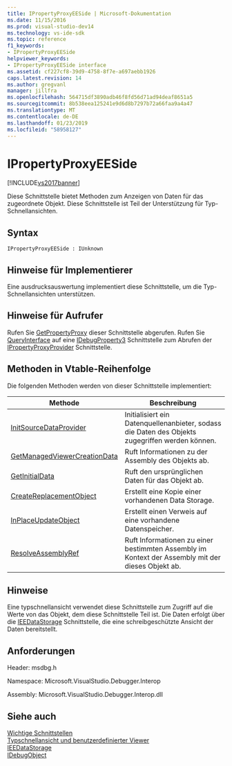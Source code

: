```yaml
---
title: IPropertyProxyEESide | Microsoft-Dokumentation
ms.date: 11/15/2016
ms.prod: visual-studio-dev14
ms.technology: vs-ide-sdk
ms.topic: reference
f1_keywords:
- IPropertyProxyEESide
helpviewer_keywords:
- IPropertyProxyEESide interface
ms.assetid: cf227cf8-39d9-4758-8f7e-a697aebb1926
caps.latest.revision: 14
ms.author: gregvanl
manager: jillfra
ms.openlocfilehash: 564715df3890adb46f8fd56d71ad94deaf8651a5
ms.sourcegitcommit: 8b538eea125241e9d6d8b7297b72a66faa9a4a47
ms.translationtype: MT
ms.contentlocale: de-DE
ms.lasthandoff: 01/23/2019
ms.locfileid: "58958127"
---
```

# <a name="ipropertyproxyeeside"></a>IPropertyProxyEESide
[!INCLUDE[vs2017banner](../../../includes/vs2017banner.md)]

Diese Schnittstelle bietet Methoden zum Anzeigen von Daten für das zugeordnete Objekt. Diese Schnittstelle ist Teil der Unterstützung für Typ-Schnellansichten.  
  
## <a name="syntax"></a>Syntax  
  
```  
IPropertyProxyEESide : IUnknown  
```  
  
## <a name="notes-for-implementers"></a>Hinweise für Implementierer  
 Eine ausdrucksauswertung implementiert diese Schnittstelle, um die Typ-Schnellansichten unterstützen.  
  
## <a name="notes-for-callers"></a>Hinweise für Aufrufer  
 Rufen Sie [GetPropertyProxy](../../../extensibility/debugger/reference/ipropertyproxyprovider-getpropertyproxy.md) dieser Schnittstelle abgerufen. Rufen Sie [QueryInterface](http://msdn.microsoft.com/library/62fce95e-aafa-4187-b50b-e6611b74c3b3) auf eine [IDebugProperty3](../../../extensibility/debugger/reference/idebugproperty3.md) Schnittstelle zum Abrufen der [IPropertyProxyProvider](../../../extensibility/debugger/reference/ipropertyproxyprovider.md) Schnittstelle.  
  
## <a name="methods-in-vtable-order"></a>Methoden in Vtable-Reihenfolge  
 Die folgenden Methoden werden von dieser Schnittstelle implementiert:  
  
|Methode|Beschreibung|  
|------------|-----------------|  
|[InitSourceDataProvider](../../../extensibility/debugger/reference/ipropertyproxyeeside-initsourcedataprovider.md)|Initialisiert ein Datenquellenanbieter, sodass die Daten des Objekts zugegriffen werden können.|  
|[GetManagedViewerCreationData](../../../extensibility/debugger/reference/ipropertyproxyeeside-getmanagedviewercreationdata.md)|Ruft Informationen zu der Assembly des Objekts ab.|  
|[GetInitialData](../../../extensibility/debugger/reference/ipropertyproxyeeside-getinitialdata.md)|Ruft den ursprünglichen Daten für das Objekt ab.|  
|[CreateReplacementObject](../../../extensibility/debugger/reference/ipropertyproxyeeside-createreplacementobject.md)|Erstellt eine Kopie einer vorhandenen Data Storage.|  
|[InPlaceUpdateObject](../../../extensibility/debugger/reference/ipropertyproxyeeside-inplaceupdateobject.md)|Erstellt einen Verweis auf eine vorhandene Datenspeicher.|  
|[ResolveAssemblyRef](../../../extensibility/debugger/reference/ipropertyproxyeeside-resolveassemblyref.md)|Ruft Informationen zu einer bestimmten Assembly im Kontext der Assembly mit der dieses Objekt ab.|  
  
## <a name="remarks"></a>Hinweise  
 Eine typschnellansicht verwendet diese Schnittstelle zum Zugriff auf die Werte von das Objekt, dem diese Schnittstelle Teil ist. Die Daten erfolgt über die [IEEDataStorage](../../../extensibility/debugger/reference/ieedatastorage.md) Schnittstelle, die eine schreibgeschützte Ansicht der Daten bereitstellt.  
  
## <a name="requirements"></a>Anforderungen  
 Header: msdbg.h  
  
 Namespace: Microsoft.VisualStudio.Debugger.Interop  
  
 Assembly: Microsoft.VisualStudio.Debugger.Interop.dll  
  
## <a name="see-also"></a>Siehe auch  
 [Wichtige Schnittstellen](../../../extensibility/debugger/reference/core-interfaces.md)   
 [Typschnellansicht und benutzerdefinierter Viewer](../../../extensibility/debugger/type-visualizer-and-custom-viewer.md)   
 [IEEDataStorage](../../../extensibility/debugger/reference/ieedatastorage.md)   
 [IDebugObject](../../../extensibility/debugger/reference/idebugobject.md)
